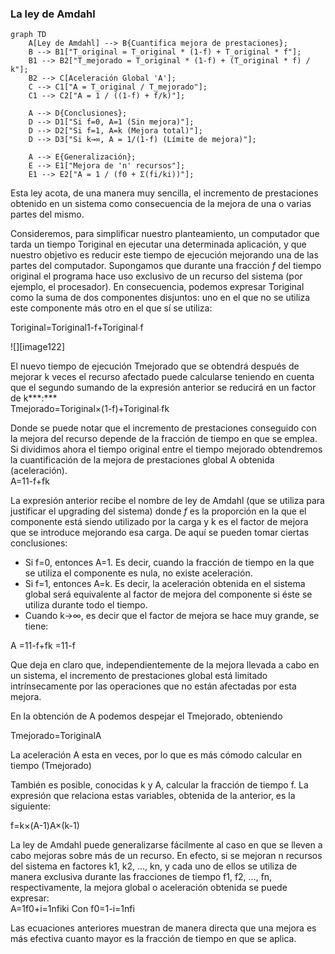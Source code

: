 ### La ley de Amdahl

```mermaid
graph TD
    A[Ley de Amdahl] --> B{Cuantifica mejora de prestaciones};
    B --> B1["T_original = T_original * (1-f) + T_original * f"];
    B1 --> B2["T_mejorado = T_original * (1-f) + (T_original * f) / k"];
    B2 --> C[Aceleración Global 'A'];
    C --> C1["A = T_original / T_mejorado"];
    C1 --> C2["A = 1 / ((1-f) + f/k)"];
    
    A --> D{Conclusiones};
    D --> D1["Si f=0, A=1 (Sin mejora)"];
    D --> D2["Si f=1, A=k (Mejora total)"];
    D --> D3["Si k→∞, A = 1/(1-f) (Límite de mejora)"];
    
    A --> E{Generalización};
    E --> E1["Mejora de 'n' recursos"];
    E1 --> E2["A = 1 / (f0 + Σ(fi/ki))"];
```

Esta ley acota, de una manera muy sencilla, el incremento de prestaciones obtenido en un sistema como consecuencia de la mejora de una o varias partes del mismo.

Consideremos, para simplificar nuestro planteamiento, un computador que tarda un tiempo Toriginal en ejecutar una determinada aplicación, y que nuestro objetivo es reducir este tiempo de ejecución mejorando una de las partes del computador. Supongamos que durante una fracción *f* del tiempo original el programa hace uso exclusivo de un recurso del sistema (por ejemplo, el procesador). En consecuencia, podemos expresar Toriginal como la suma de dos componentes disjuntos: uno en el que no se utiliza este componente más otro en el que sí se utiliza:

Toriginal=Toriginal1-f+Toriginal∙f

![][image122]

El nuevo tiempo de ejecución Tmejorado que se obtendrá después de mejorar k veces el recurso afectado puede calcularse teniendo en cuenta que el segundo sumando de la expresión anterior se reducirá en un factor de k***:***  
Tmejorado=Toriginal×(1-f)+Toriginal∙fk

Donde se puede notar que el incremento de prestaciones conseguido con la mejora del recurso depende de la fracción de tiempo en que se emplea. Si dividimos ahora el tiempo original entre el tiempo mejorado obtendremos la cuantificación de la mejora de prestaciones global A obtenida (aceleración).   
A=11-f+fk

La expresión anterior recibe el nombre de ley de Amdahl (que se utiliza para justificar el upgrading del sistema) donde *f* es la proporción en la que el componente está siendo utilizado por la carga y k es el factor de mejora que se introduce mejorando esa carga. De aquí se pueden tomar ciertas conclusiones:

* Si f=0, entonces A=1. Es decir, cuando la fracción de tiempo en la que se utiliza el componente es nula, no existe aceleración.  
* Si f=1, entonces A=k. Es decir, la aceleración obtenida en el sistema global será equivalente al factor de mejora del componente si éste se utiliza durante todo el tiempo.   
* Cuando k→∞, es decir que el factor de mejora se hace muy grande, se tiene: 

A \=11-f+fk \=11-f

Que deja en claro que, independientemente de la mejora llevada a cabo en un sistema, el incremento de prestaciones global está limitado intrínsecamente por las operaciones que no están afectadas por esta mejora. 

En la obtención de A podemos despejar el Tmejorado, obteniendo

Tmejorado=ToriginalA

La aceleración A esta en veces, por lo que es más cómodo calcular en tiempo (Tmejorado)

También es posible, conocidas k y A, calcular la fracción de tiempo f. La expresión que relaciona estas variables, obtenida de la anterior, es la siguiente:

f=k×(A-1)A×(k-1)

La ley de Amdahl puede generalizarse fácilmente al caso en que se lleven a cabo mejoras sobre más de un recurso. En efecto, si se mejoran n recursos del sistema en factores k1, k2, …, kn, y cada uno de ellos se utiliza de manera exclusiva durante las fracciones de tiempo f1, f2, …, fn, respectivamente, la mejora global o aceleración obtenida se puede expresar:   
A=1f0+i=1nfiki	Con 	f0=1-i=1nfi

Las ecuaciones anteriores muestran de manera directa que una mejora es más efectiva cuanto mayor es la fracción de tiempo en que se aplica. 